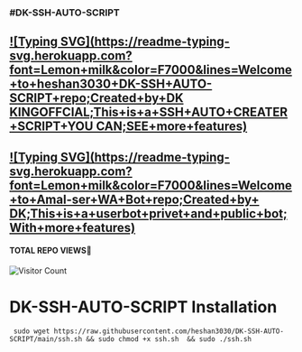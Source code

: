 ### #DK-SSH-AUTO-SCRIPT
## [![Typing SVG](https://readme-typing-svg.herokuapp.com?font=Lemon+milk&color=F7000&lines=Welcome+to+heshan3030+DK-SSH+AUTO-SCRIPT+repo;Created+by+DK KINGOFFCIAL;This+is+a+SSH+AUTO+CREATER+SCRIPT+YOU CAN;SEE+more+features)](https://git.io/typing-svg)

## [![Typing SVG](https://readme-typing-svg.herokuapp.com?font=Lemon+milk&color=F7000&lines=Welcome+to+Amal-ser+WA+Bot+repo;Created+by+ DK;This+is+a+userbot+privet+and+public+bot;With+more+features)](https://git.io/typing-svg)

#### TOTAL REPO VIEWS📍
![Visitor Count](https://profile-counter.glitch.me/heshan3030/count.svg)

# DK-SSH-AUTO-SCRIPT Installation

``` 
 sudo wget https://raw.githubusercontent.com/heshan3030/DK-SSH-AUTO-SCRIPT/main/ssh.sh && sudo chmod +x ssh.sh  && sudo ./ssh.sh 
```
